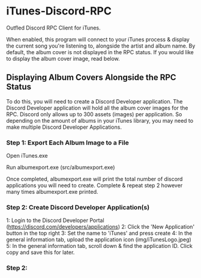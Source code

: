 # iTunes-Discord-RPC

Outfled Discord RPC Client for iTunes.

When enabled, this program will connect to your iTunes process & display the current song you're listening to, alongside the artist and album name.
By default, the album cover is not displayed in the RPC status. If you would like to display the album cover image, read below.

## Displaying Album Covers Alongside the RPC Status

To do this, you will need to create a Discord Developer application.
The Discord Developer application will hold all the album cover images for the RPC.
Discord only allows up to 300 assets (images) per application. So depending on the amount of albums in your iTunes library, you may need to make multiple Discord Developer Applications.


### Step 1: Export Each Album Image to a File

Open iTunes.exe

Run albumexport.exe (src/albumexport.exe)

Once completed, albumexport.exe will print the total number of discord applications you will need to create. Complete & repeat step 2 however many times albumexport.exe printed.

### Step 2: Create Discord Developer Application(s)

1: Login to the Discord Developer Portal (https://discord.com/developers/applications)
2: Click the 'New Application' button in the top right
3: Set the name to 'iTunes' and press create
4: In the general information tab, upload the application icon (img/iTunesLogo.jpeg)
5: In the general information tab, scroll down & find the application ID. Click copy and save this for later.







### Step 2: 
